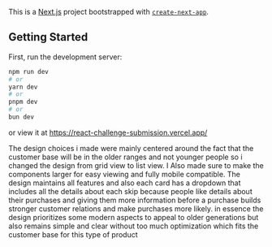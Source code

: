 This is a [Next.js](https://nextjs.org) project bootstrapped with [`create-next-app`](https://nextjs.org/docs/app/api-reference/cli/create-next-app).

## Getting Started

First, run the development server:

```bash
npm run dev
# or
yarn dev
# or
pnpm dev
# or
bun dev
```
or view it at https://react-challenge-submission.vercel.app/

The design choices i made were mainly centered around the fact that the customer base will be in the older ranges and not younger people so i changed the design from grid view to list view. I Also made sure to make the components larger for easy viewing and fully mobile compatible. The design maintains all features and also each card has a dropdown that includes all the details about each skip because people like details about their purchases and giving them more information before a purchase builds stronger customer relations and make purchases more likely. in essence the design prioritizes some modern aspects to appeal to older generations but also remains simple and clear without too much optimization which fits the customer base for this type of product 